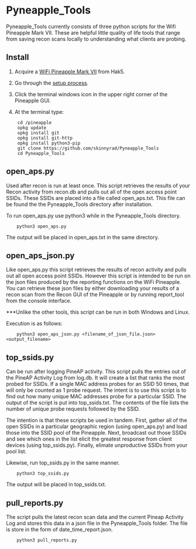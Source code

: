 # Pyneapple_Tools

Pyneapple_Tools currently consists of three python scripts for the Wifi Pineapple Mark VII. These are helpful little quality of life tools that range from saving recon scans locally to understanding what clients are probing.

## Install
1. Acquire a [WiFi Pineapple Mark VII](https://shop.hak5.org/products/wifi-pineapple) from Hak5.
2. Go through the [setup process](https://docs.hak5.org/hc/en-us/articles/360053348994-1-Firmware-Install).
3. Click the terminal windows icon in the upper right corner of the Pineapple GUI.
4. At the terminal type:

        cd /pineapple
        opkg update
        opkg install git
        opkg install git-http
        opkg install python3-pip
        git clone https://github.com/skinnyrad/Pyneapple_Tools
        cd Pyneapple_Tools

## open_aps.py
Used after recon is run at least once. This script retrieves the results of your Recon activity from recon.db and pulls out all of the open access point SSIDs. These SSIDs are placed into a file called open_aps.txt. This file can be found the the Pyneapple_Tools directory after installation.

To run open_aps.py use python3 while in the Pyneapple_Tools directory.

        python3 open_aps.py
        
The output will be placed in open_aps.txt in the same directory.

## open_aps_json.py
Like open_aps.py this script retrieves the results of recon activity and pulls out all open access point SSIDs. However this script is intended to be run on the json files produced by the reporting functions on the WiFi Pineapple. You can retrieve these json files by either downloading your results of a recon scan from the Recon GUI of the Pineapple or by running report_tool from the console interface.

***Unlike the other tools, this script can be run in both Windows and Linux.

Execution is as follows:

        python3 open_aps_json.py <filename_of_json_file.json> <output_filename>

## top_ssids.py
Can be run after logging PineAP activity. This script pulls the entries out of the PineAP Activity Log from log.db. It will create a list that ranks the most probed for SSIDs. If a single MAC address probes for an SSID 50 times, that will only be counted as 1 probe request. The intent is to use this script is to find out how many unique MAC addresses probe for a particular SSID. The output of the script is put into top_ssids.txt. The contents of the file lists the number of unique probe requests followed by the SSID.

The intention is that these scripts be used in tandem. First, gather all of the open SSIDs in a particular geographic region (using open_aps.py) and load those into the SSID pool of the Pineapple. Next, broadcast out those SSIDs and see which ones in the list elicit the greatest response from client devices (using top_ssids.py). Finally, elimate unproductive SSIDs from your pool list.

Likewise, run top_ssids.py in the same manner.

        python3 top_ssids.py
        
The output will be placed in top_ssids.txt.

## pull_reports.py

The script pulls the latest recon scan data and the current Pineap Activity Log and stores this data in a json file in the Pyneapple_Tools folder. The file is store in the form of date_time_report.json. 

        python3 pull_reports.py
